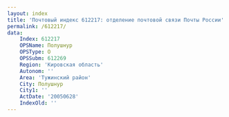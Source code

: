 ```yaml
---
layout: index
title: 'Почтовый индекс 612217: отделение почтовой связи Почты России'
permalink: /612217/
data:
    Index: 612217
    OPSName: Полушнур
    OPSType: О
    OPSSubm: 612269
    Region: 'Кировская область'
    Autonom: ''
    Area: 'Тужинский район'
    City: Полушнур
    City1: ''
    ActDate: '20050628'
    IndexOld: ''
---
```

